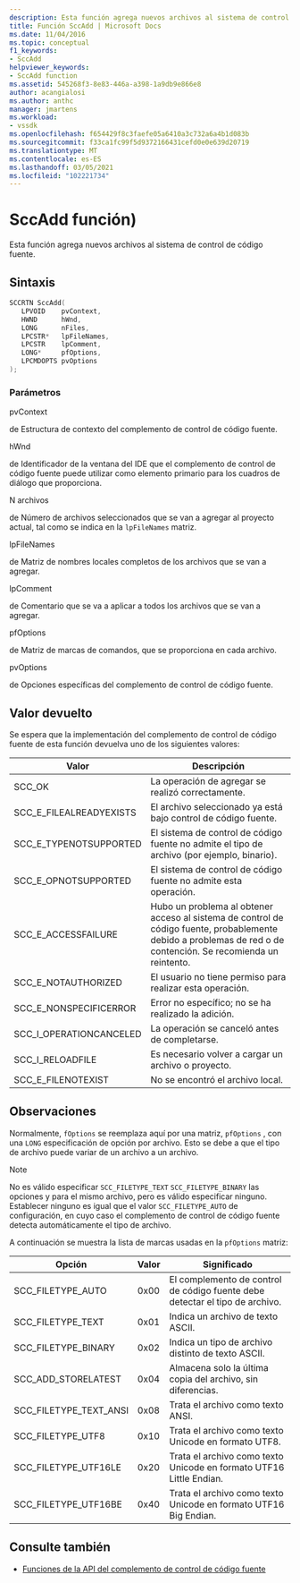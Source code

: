 ```yaml
---
description: Esta función agrega nuevos archivos al sistema de control de código fuente.
title: Función SccAdd | Microsoft Docs
ms.date: 11/04/2016
ms.topic: conceptual
f1_keywords:
- SccAdd
helpviewer_keywords:
- SccAdd function
ms.assetid: 545268f3-8e83-446a-a398-1a9db9e866e8
author: acangialosi
ms.author: anthc
manager: jmartens
ms.workload:
- vssdk
ms.openlocfilehash: f654429f8c3faefe05a6410a3c732a6a4b1d083b
ms.sourcegitcommit: f33ca1fc99f5d9372166431cefd0e0e639d20719
ms.translationtype: MT
ms.contentlocale: es-ES
ms.lasthandoff: 03/05/2021
ms.locfileid: "102221734"
---
```

# <a name="sccadd-function"></a>SccAdd función)
Esta función agrega nuevos archivos al sistema de control de código fuente.

## <a name="syntax"></a>Sintaxis

```cpp
SCCRTN SccAdd(
   LPVOID    pvContext,
   HWND      hWnd,
   LONG      nFiles,
   LPCSTR*   lpFileNames,
   LPCSTR    lpComment,
   LONG*     pfOptions,
   LPCMDOPTS pvOptions
);
```

### <a name="parameters"></a>Parámetros
 pvContext

de Estructura de contexto del complemento de control de código fuente.

 hWnd

de Identificador de la ventana del IDE que el complemento de control de código fuente puede utilizar como elemento primario para los cuadros de diálogo que proporciona.

 N archivos

de Número de archivos seleccionados que se van a agregar al proyecto actual, tal como se indica en la `lpFileNames` matriz.

 lpFileNames

de Matriz de nombres locales completos de los archivos que se van a agregar.

 lpComment

de Comentario que se va a aplicar a todos los archivos que se van a agregar.

 pfOptions

de Matriz de marcas de comandos, que se proporciona en cada archivo.

 pvOptions

de Opciones específicas del complemento de control de código fuente.

## <a name="return-value"></a>Valor devuelto
 Se espera que la implementación del complemento de control de código fuente de esta función devuelva uno de los siguientes valores:

|Valor|Descripción|
|-----------|-----------------|
|SCC_OK|La operación de agregar se realizó correctamente.|
|SCC_E_FILEALREADYEXISTS|El archivo seleccionado ya está bajo control de código fuente.|
|SCC_E_TYPENOTSUPPORTED|El sistema de control de código fuente no admite el tipo de archivo (por ejemplo, binario).|
|SCC_E_OPNOTSUPPORTED|El sistema de control de código fuente no admite esta operación.|
|SCC_E_ACCESSFAILURE|Hubo un problema al obtener acceso al sistema de control de código fuente, probablemente debido a problemas de red o de contención. Se recomienda un reintento.|
|SCC_E_NOTAUTHORIZED|El usuario no tiene permiso para realizar esta operación.|
|SCC_E_NONSPECIFICERROR|Error no específico; no se ha realizado la adición.|
|SCC_I_OPERATIONCANCELED|La operación se canceló antes de completarse.|
|SCC_I_RELOADFILE|Es necesario volver a cargar un archivo o proyecto.|
|SCC_E_FILENOTEXIST|No se encontró el archivo local.|

## <a name="remarks"></a>Observaciones
 Normalmente, `fOptions` se reemplaza aquí por una matriz, `pfOptions` , con una `LONG` especificación de opción por archivo. Esto se debe a que el tipo de archivo puede variar de un archivo a un archivo.

> [!NOTE]
> No es válido especificar `SCC_FILETYPE_TEXT` `SCC_FILETYPE_BINARY` las opciones y para el mismo archivo, pero es válido especificar ninguno. Establecer ninguno es igual que el valor `SCC_FILETYPE_AUTO` de configuración, en cuyo caso el complemento de control de código fuente detecta automáticamente el tipo de archivo.

 A continuación se muestra la lista de marcas usadas en la `pfOptions` matriz:

|Opción|Valor|Significado|
|------------|-----------|-------------|
|SCC_FILETYPE_AUTO|0x00|El complemento de control de código fuente debe detectar el tipo de archivo.|
|SCC_FILETYPE_TEXT|0x01|Indica un archivo de texto ASCII.|
|SCC_FILETYPE_BINARY|0x02|Indica un tipo de archivo distinto de texto ASCII.|
|SCC_ADD_STORELATEST|0x04|Almacena solo la última copia del archivo, sin diferencias.|
|SCC_FILETYPE_TEXT_ANSI|0x08|Trata el archivo como texto ANSI.|
|SCC_FILETYPE_UTF8|0x10|Trata el archivo como texto Unicode en formato UTF8.|
|SCC_FILETYPE_UTF16LE|0x20|Trata el archivo como texto Unicode en formato UTF16 Little Endian.|
|SCC_FILETYPE_UTF16BE|0x40|Trata el archivo como texto Unicode en formato UTF16 Big Endian.|

## <a name="see-also"></a>Consulte también
- [Funciones de la API del complemento de control de código fuente](../extensibility/source-control-plug-in-api-functions.md)
